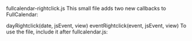 fullcalendar-rightclick.js
This small file adds two new callbacks to FullCalendar:

dayRightclick(date, jsEvent, view)
eventRightclick(event, jsEvent, view)
To use the file, include it after fullcalendar.js:

<script type="text/javascript" src="fullcalendar.js">
<script type="text/javascript" src="fullcalendar-rightclick.js">
You can then define the callbacks in FullCalendar's options dictionary:

$('#calendar').fullCalendar({
    dayRightclick: function(date, jsEvent, view) {
        alert('a day has been rightclicked!');
        // Prevent browser context menu:
        return false;
    },
    eventRightclick: function(event, jsEvent, view) {
    	alert('an event has been rightclicked!');
        // Prevent browser context menu:
        return false;
    }
});
The script is known to work with FullCalendar versions 2.3.1 - 2.6.1 but is likely to also work with later versions.

Live example
https://jsfiddle.net/a17kuyL0/

Contributing
When you submit a pull request, please make sure that the plugin still works with each FullCalendar version >= 2.3.1 ie. test it with 2.3.1, 2.3.2, 2.4.0, ... . The demo.html page in the repository makes testing very easy. Finally, please follow the same coding conventions as in the existing code, in particular the use of tabs instead of spaces.